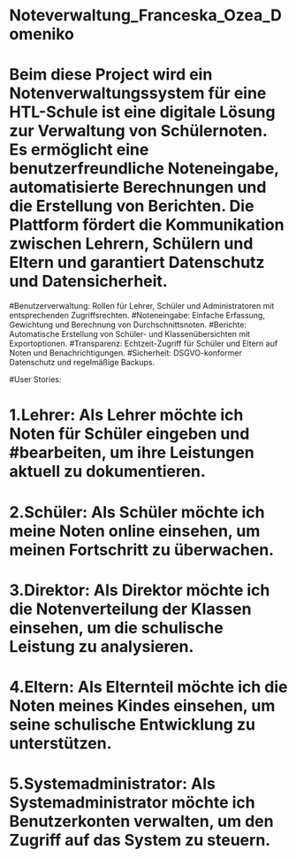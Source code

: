 # Noteverwaltung_Franceska_Ozea_Domeniko

# Beim diese Project wird ein Notenverwaltungssystem für eine HTL-Schule ist eine digitale Lösung zur Verwaltung von Schülernoten. Es ermöglicht eine benutzerfreundliche Noteneingabe, automatisierte Berechnungen und die Erstellung von Berichten. Die Plattform fördert die Kommunikation zwischen Lehrern, Schülern und Eltern und garantiert Datenschutz und Datensicherheit.


#Benutzerverwaltung: Rollen für Lehrer, Schüler und Administratoren mit entsprechenden Zugriffsrechten.
#Noteneingabe: Einfache Erfassung, Gewichtung und Berechnung von Durchschnittsnoten.
#Berichte: Automatische Erstellung von Schüler- und Klassenübersichten mit Exportoptionen.
#Transparenz: Echtzeit-Zugriff für Schüler und Eltern auf Noten und Benachrichtigungen.
#Sicherheit: DSGVO-konformer Datenschutz und regelmäßige Backups.
    
#User Stories:
#   1.Lehrer: Als Lehrer möchte ich Noten für Schüler eingeben und #bearbeiten, um ihre Leistungen aktuell zu dokumentieren.
#	2.Schüler: Als Schüler möchte ich meine Noten online einsehen, um meinen Fortschritt zu überwachen.
#	3.Direktor: Als Direktor möchte ich die Notenverteilung der Klassen einsehen, um die schulische Leistung zu analysieren.
#	4.Eltern: Als Elternteil möchte ich die Noten meines Kindes einsehen, um seine schulische Entwicklung zu unterstützen.
#	5.Systemadministrator: Als Systemadministrator möchte ich Benutzerkonten verwalten, um den Zugriff auf das System zu steuern.
